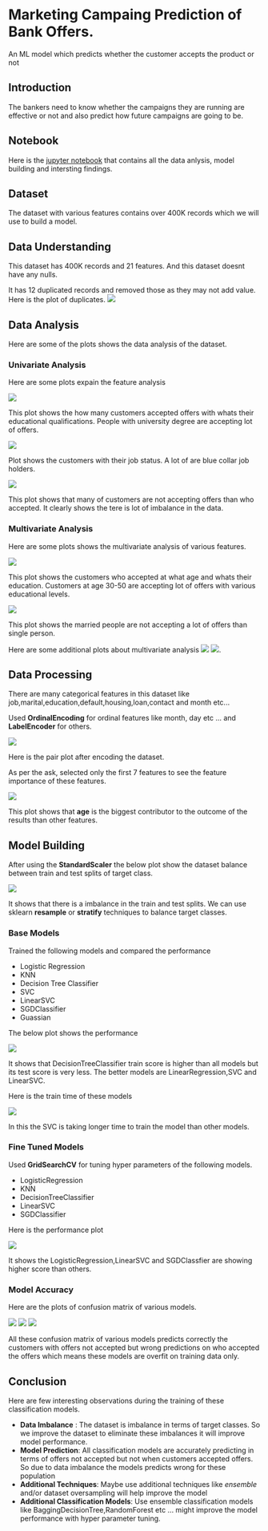 # Marketing Campaing Prediction of Bank Offers.
An ML model which predicts whether the customer accepts the product or not
## Introduction
The bankers need to know whether the campaigns they are running are effective or not and also predict how future campaigns are going to be.

## Notebook

Here is the [jupyter notebook](prompt_III.ipynb) that contains all the data anlysis, model building and intersting findings.

## Dataset
The dataset with various features contains over 400K records which we will use to build a model.

## Data Understanding
This dataset has 400K records and 21 features. And this dataset doesnt have any nulls.

It has 12 duplicated records and removed those as they may not add value. Here is the plot of duplicates.
![](images/duplicates.png)

## Data Analysis
Here are some of the plots shows the data analysis of the dataset.
### Univariate Analysis
Here are some plots expain the feature analysis

![](images/accepted_education.png)

This plot shows the how many customers accepted offers with  whats their educational qualifications. People with university  degree are accepting lot of  offers.


![](images/accepted_job.png)

Plot shows the customers with their job status. A lot of are blue collar job holders.


![](images/target_histogram.png) 

This plot shows that many of customers are not accepting offers than who accepted. It clearly shows the tere is lot of imbalance in the data.

### Multivariate Analysis
Here are some plots shows the multivariate analysis of various features.


![](images/accepted_education_age.png)

This plot shows the customers who accepted at what age and whats their education.
Customers at age 30-50 are accepting lot of offers with various educational levels.

![](images/offer_accepted_marital.png)

This plot shows the married people are not accepting a lot of offers than single person.

Here are some additional plots about multivariate analysis
![](images/by_housing.png) ![](images/by_marital.png).


## Data Processing
There are many categorical features in this dataset like job,marital,education,default,housing,loan,contact and month etc...

Used **OrdinalEncoding** for ordinal features like month, day etc ... and **LabelEncoder** for others.

![](images/pair_plot.png)

Here is the pair plot after encoding the dataset.

As per the ask, selected only the first 7 features to see the feature importance of these features.

![](images/feature_importance.png)

This plot shows that **age** is the biggest contributor to the outcome of the results than other features.

## Model Building

After using the **StandardScaler** the below plot show the dataset balance between train and test splits of target class.

![](images/train_test_balance.png)


It shows that there is a imbalance in the train and test splits. We can use sklearn **resample** or **stratify** techniques to balance target  classes.

### Base Models

Trained the following models and compared the performance
* Logistic Regression
* KNN
* Decision Tree Classifier
* SVC
* LinearSVC
* SGDClassifier
* Guassian


The below plot shows the performance

![](images/base_model_perf.png)

It shows that DecisionTreeClassifier train score is higher than all models but its test score is very less. The better models are LinearRegression,SVC and LinearSVC.

Here is the train time of these models

![](images/base_model_train_time.png)

In this the SVC is taking longer time to train the model than other models.


### Fine Tuned Models

Used **GridSearchCV** for tuning hyper parameters of the following models.
* LogisticRegression
* KNN
* DecisionTreeClassifier
* LinearSVC
* SGDClassifier

Here is the performance plot

![](images/model_perf_tune.png)

It shows the LogisticRegression,LinearSVC and SGDClassfier are showing higher score than others.

### Model Accuracy

Here are the plots of confusion matrix of various models.

![](images/lr_c_matrix.png) ![](images/knn_c_matrix.png) ![](images/dtree_c_matrix.png)

All these confusion matrix of various models predicts correctly the customers with offers not accepted but wrong predictions on who accepted the offers which means these models are overfit on training data only.


## Conclusion

Here are few interesting observations during the training of these classification models.

* **Data Imbalance** :
The dataset is imbalance in terms of target classes. So we improve the dataset to eliminate these imbalances it will improve model performance.
* **Model Prediction**: All classification models are accurately predicting in terms of offers not accepted but not when customers accepted offers. So due to data imbalance the models predicts wrong for these population
* **Additional Techniques**: Maybe use additional techniques like *ensemble* and/or dataset oversampling will help improve the model
* **Additional Classification Models**: Use ensemble classification models like BaggingDecisionTree,RandomForest etc ... might improve the model performance with hyper parameter tuning.